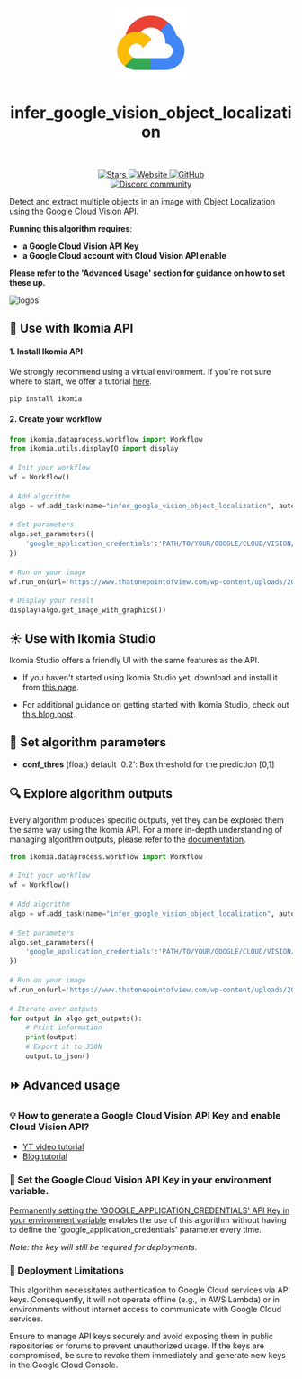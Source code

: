 <div align="center">
  <img src="images/cloud.png" alt="Algorithm icon">
  <h1 align="center">infer_google_vision_object_localization</h1>
</div>
<br />
<p align="center">
    <a href="https://github.com/Ikomia-hub/infer_google_vision_object_localization">
        <img alt="Stars" src="https://img.shields.io/github/stars/Ikomia-hub/infer_google_vision_object_localization">
    </a>
    <a href="https://app.ikomia.ai/hub/">
        <img alt="Website" src="https://img.shields.io/website/http/app.ikomia.ai/en.svg?down_color=red&down_message=offline&up_message=online">
    </a>
    <a href="https://github.com/Ikomia-hub/infer_google_vision_object_localization/blob/main/LICENSE.md">
        <img alt="GitHub" src="https://img.shields.io/github/license/Ikomia-hub/infer_google_vision_object_localization.svg?color=blue">
    </a>    
    <br>
    <a href="https://discord.com/invite/82Tnw9UGGc">
        <img alt="Discord community" src="https://img.shields.io/badge/Discord-white?style=social&logo=discord">
    </a> 
</p>


Detect and extract multiple objects in an image with Object Localization using the Google Cloud Vision API. 

**Running this algorithm requires**: 
- **a Google Cloud Vision API Key**
- **a Google Cloud account with Cloud Vision API enable**

**Please refer to the 'Advanced Usage' section for guidance on how to set these up.**


![logos](https://cloud.google.com/static/vision/docs/images/bicycle.jpg)



## :rocket: Use with Ikomia API

#### 1. Install Ikomia API

We strongly recommend using a virtual environment. If you're not sure where to start, we offer a tutorial [here](https://www.ikomia.ai/blog/a-step-by-step-guide-to-creating-virtual-environments-in-python).

```sh
pip install ikomia
```

#### 2. Create your workflow


```python
from ikomia.dataprocess.workflow import Workflow
from ikomia.utils.displayIO import display

# Init your workflow
wf = Workflow()

# Add algorithm
algo = wf.add_task(name="infer_google_vision_object_localization", auto_connect=True)

# Set parameters
algo.set_parameters({
    'google_application_credentials':'PATH/TO/YOUR/GOOGLE/CLOUD/VISION/API/KEY.json'
})

# Run on your image
wf.run_on(url='https://www.thatonepointofview.com/wp-content/uploads/2021/03/Prettiest-Streets-in-Paris-Montmartre-1.jpg')

# Display your result
display(algo.get_image_with_graphics())
```

## :sunny: Use with Ikomia Studio

Ikomia Studio offers a friendly UI with the same features as the API.

- If you haven't started using Ikomia Studio yet, download and install it from [this page](https://www.ikomia.ai/studio).

- For additional guidance on getting started with Ikomia Studio, check out [this blog post](https://www.ikomia.ai/blog/how-to-get-started-with-ikomia-studio).

## :pencil: Set algorithm parameters

- **conf_thres** (float) default '0.2': Box threshold for the prediction [0,1]



## :mag: Explore algorithm outputs

Every algorithm produces specific outputs, yet they can be explored them the same way using the Ikomia API. For a more in-depth understanding of managing algorithm outputs, please refer to the [documentation](https://ikomia-dev.github.io/python-api-documentation/advanced_guide/IO_management.html).

```python
from ikomia.dataprocess.workflow import Workflow

# Init your workflow
wf = Workflow()

# Add algorithm
algo = wf.add_task(name="infer_google_vision_object_localization", auto_connect=True)

# Set parameters
algo.set_parameters({
    'google_application_credentials':'PATH/TO/YOUR/GOOGLE/CLOUD/VISION/API/KEY.json'
})

# Run on your image
wf.run_on(url='https://www.thatonepointofview.com/wp-content/uploads/2021/03/Prettiest-Streets-in-Paris-Montmartre-1.jpg')

# Iterate over outputs
for output in algo.get_outputs():
    # Print information
    print(output)
    # Export it to JSON
    output.to_json()
```

## :fast_forward: Advanced usage 

 ### :bulb: How to generate a Google Cloud Vision API Key and enable Cloud Vision API?
- [YT video tutorial](https://www.youtube.com/watch?v=kZ3OL3AN_IA&t=157s)
- [Blog tutorial](https://daminion.net/docs/how-to-get-google-cloud-vision-api-key/)


### :key: Set the Google Cloud Vision API Key in your environment variable. 
[Permanently setting the 'GOOGLE_APPLICATION_CREDENTIALS' API Key in your environment variable](https://medium.com/@kapilgorve/set-environment-variable-in-windows-and-wsl-linux-in-terminal-c5e11138e807)  enables the use of this algorithm without having to define the 'google_application_credentials' parameter every time.


*Note: the key will still be required for deployments.*



###  :red_circle: Deployment Limitations
This algorithm necessitates authentication to Google Cloud services via API keys. Consequently, it will not operate offline (e.g., in AWS Lambda) or in environments without internet access to communicate with Google Cloud services.

Ensure to manage API keys securely and avoid exposing them in public repositories or forums to prevent unauthorized usage. If the keys are compromised, be sure to revoke them immediately and generate new keys in the Google Cloud Console.